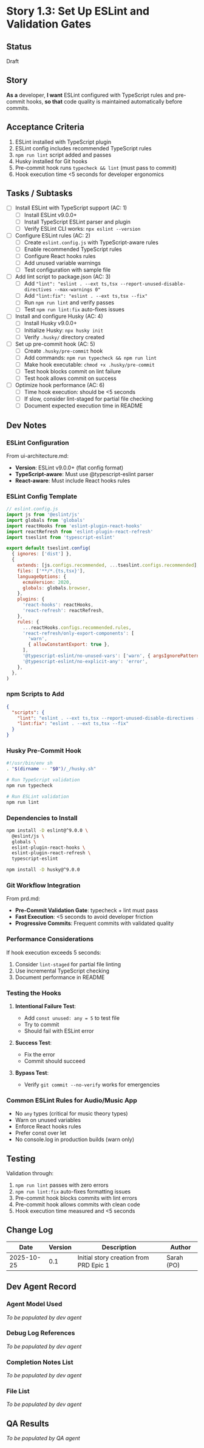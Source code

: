 # Story 1.3: Set Up ESLint and Validation Gates

## Status
Draft

## Story
**As a** developer,
**I want** ESLint configured with TypeScript rules and pre-commit hooks,
**so that** code quality is maintained automatically before commits.

## Acceptance Criteria
1. ESLint installed with TypeScript plugin
2. ESLint config includes recommended TypeScript rules
3. `npm run lint` script added and passes
4. Husky installed for Git hooks
5. Pre-commit hook runs `typecheck && lint` (must pass to commit)
6. Hook execution time <5 seconds for developer ergonomics

## Tasks / Subtasks
- [ ] Install ESLint with TypeScript support (AC: 1)
  - [ ] Install ESLint v9.0.0+
  - [ ] Install TypeScript ESLint parser and plugin
  - [ ] Verify ESLint CLI works: `npx eslint --version`
- [ ] Configure ESLint rules (AC: 2)
  - [ ] Create `eslint.config.js` with TypeScript-aware rules
  - [ ] Enable recommended TypeScript rules
  - [ ] Configure React hooks rules
  - [ ] Add unused variable warnings
  - [ ] Test configuration with sample file
- [ ] Add lint script to package.json (AC: 3)
  - [ ] Add `"lint": "eslint . --ext ts,tsx --report-unused-disable-directives --max-warnings 0"`
  - [ ] Add `"lint:fix": "eslint . --ext ts,tsx --fix"`
  - [ ] Run `npm run lint` and verify passes
  - [ ] Test `npm run lint:fix` auto-fixes issues
- [ ] Install and configure Husky (AC: 4)
  - [ ] Install Husky v9.0.0+
  - [ ] Initialize Husky: `npx husky init`
  - [ ] Verify `.husky/` directory created
- [ ] Set up pre-commit hook (AC: 5)
  - [ ] Create `.husky/pre-commit` hook
  - [ ] Add commands: `npm run typecheck && npm run lint`
  - [ ] Make hook executable: `chmod +x .husky/pre-commit`
  - [ ] Test hook blocks commit on lint failure
  - [ ] Test hook allows commit on success
- [ ] Optimize hook performance (AC: 6)
  - [ ] Time hook execution: should be <5 seconds
  - [ ] If slow, consider lint-staged for partial file checking
  - [ ] Document expected execution time in README

## Dev Notes

### ESLint Configuration
From ui-architecture.md:
- **Version**: ESLint v9.0.0+ (flat config format)
- **TypeScript-aware**: Must use @typescript-eslint parser
- **React-aware**: Must include React hooks rules

### ESLint Config Template
```javascript
// eslint.config.js
import js from '@eslint/js'
import globals from 'globals'
import reactHooks from 'eslint-plugin-react-hooks'
import reactRefresh from 'eslint-plugin-react-refresh'
import tseslint from 'typescript-eslint'

export default tseslint.config(
  { ignores: ['dist'] },
  {
    extends: [js.configs.recommended, ...tseslint.configs.recommended],
    files: ['**/*.{ts,tsx}'],
    languageOptions: {
      ecmaVersion: 2020,
      globals: globals.browser,
    },
    plugins: {
      'react-hooks': reactHooks,
      'react-refresh': reactRefresh,
    },
    rules: {
      ...reactHooks.configs.recommended.rules,
      'react-refresh/only-export-components': [
        'warn',
        { allowConstantExport: true },
      ],
      '@typescript-eslint/no-unused-vars': ['warn', { argsIgnorePattern: '^_' }],
      '@typescript-eslint/no-explicit-any': 'error',
    },
  },
)
```

### npm Scripts to Add
```json
{
  "scripts": {
    "lint": "eslint . --ext ts,tsx --report-unused-disable-directives --max-warnings 0",
    "lint:fix": "eslint . --ext ts,tsx --fix"
  }
}
```

### Husky Pre-Commit Hook
```bash
#!/usr/bin/env sh
. "$(dirname -- "$0")/_/husky.sh"

# Run TypeScript validation
npm run typecheck

# Run ESLint validation
npm run lint
```

### Dependencies to Install
```bash
npm install -D eslint@^9.0.0 \
  @eslint/js \
  globals \
  eslint-plugin-react-hooks \
  eslint-plugin-react-refresh \
  typescript-eslint

npm install -D husky@^9.0.0
```

### Git Workflow Integration
From prd.md:
- **Pre-Commit Validation Gate**: typecheck + lint must pass
- **Fast Execution**: <5 seconds to avoid developer friction
- **Progressive Commits**: Frequent commits with validated quality

### Performance Considerations
If hook execution exceeds 5 seconds:
1. Consider `lint-staged` for partial file linting
2. Use incremental TypeScript checking
3. Document performance in README

### Testing the Hooks
1. **Intentional Failure Test**:
   - Add `const unused: any = 5` to test file
   - Try to commit
   - Should fail with ESLint error

2. **Success Test**:
   - Fix the error
   - Commit should succeed

3. **Bypass Test**:
   - Verify `git commit --no-verify` works for emergencies

### Common ESLint Rules for Audio/Music App
- No `any` types (critical for music theory types)
- Warn on unused variables
- Enforce React hooks rules
- Prefer const over let
- No console.log in production builds (warn only)

## Testing
Validation through:
1. `npm run lint` passes with zero errors
2. `npm run lint:fix` auto-fixes formatting issues
3. Pre-commit hook blocks commits with lint errors
4. Pre-commit hook allows commits with clean code
5. Hook execution time measured and <5 seconds

## Change Log
| Date | Version | Description | Author |
|------|---------|-------------|--------|
| 2025-10-25 | 0.1 | Initial story creation from PRD Epic 1 | Sarah (PO) |

## Dev Agent Record

### Agent Model Used
_To be populated by dev agent_

### Debug Log References
_To be populated by dev agent_

### Completion Notes List
_To be populated by dev agent_

### File List
_To be populated by dev agent_

## QA Results
_To be populated by QA agent_
